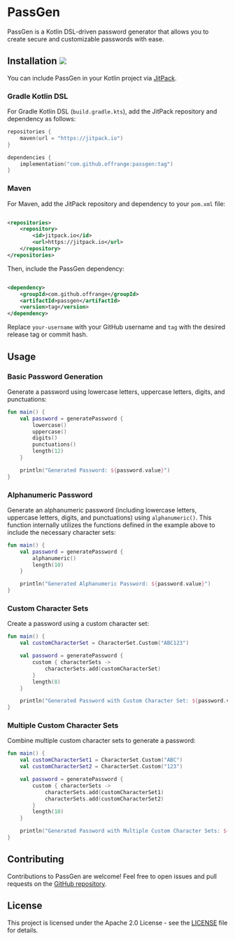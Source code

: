 # PassGen

PassGen is a Kotlin DSL-driven password generator that allows you to create secure and customizable passwords with ease.

## Installation [![](https://jitpack.io/v/OffRange/PassGen.svg)](https://jitpack.io/#OffRange/PassGen)

You can include PassGen in your Kotlin project via [JitPack](https://jitpack.io/#OffRange/PassGen).

### Gradle Kotlin DSL

For Gradle Kotlin DSL (`build.gradle.kts`), add the JitPack repository and dependency as follows:

```kotlin
repositories {
    maven(url = "https://jitpack.io")
}

dependencies {
    implementation("com.github.offrange:passgen:tag")
}
```

### Maven

For Maven, add the JitPack repository and dependency to your `pom.xml` file:

```xml

<repositories>
    <repository>
        <id>jitpack.io</id>
        <url>https://jitpack.io</url>
    </repository>
</repositories>
```

Then, include the PassGen dependency:

```xml

<dependency>
    <groupId>com.github.offrange</groupId>
    <artifactId>passgen</artifactId>
    <version>tag</version>
</dependency>
```

Replace `your-username` with your GitHub username and `tag` with the desired release tag or commit hash.

## Usage

### Basic Password Generation

Generate a password using lowercase letters, uppercase letters, digits, and punctuations:

```kotlin
fun main() {
    val password = generatePassword {
        lowercase()
        uppercase()
        digits()
        punctuations()
        length(12)
    }

    println("Generated Password: ${password.value}")
}
```

### Alphanumeric Password

Generate an alphanumeric password (including lowercase letters, uppercase letters, digits, and punctuations)
using `alphanumeric()`. This function internally utilizes the functions defined in the example above to
include the necessary character sets:

```kotlin
fun main() {
    val password = generatePassword {
        alphanumeric()
        length(10)
    }

    println("Generated Alphanumeric Password: ${password.value}")
}
```

### Custom Character Sets

Create a password using a custom character set:

```kotlin
fun main() {
    val customCharacterSet = CharacterSet.Custom("ABC123")

    val password = generatePassword {
        custom { characterSets ->
            characterSets.add(customCharacterSet)
        }
        length(8)
    }

    println("Generated Password with Custom Character Set: ${password.value}")
}
```

### Multiple Custom Character Sets

Combine multiple custom character sets to generate a password:

```kotlin
fun main() {
    val customCharacterSet1 = CharacterSet.Custom("ABC")
    val customCharacterSet2 = CharacterSet.Custom("123")

    val password = generatePassword {
        custom { characterSets ->
            characterSets.add(customCharacterSet1)
            characterSets.add(customCharacterSet2)
        }
        length(10)
    }

    println("Generated Password with Multiple Custom Character Sets: ${password.value}")
}
```

## Contributing

Contributions to PassGen are welcome! Feel free to open issues and pull requests on
the [GitHub repository](https://github.com/OffRange/PassGen).

## License

This project is licensed under the Apache 2.0 License - see the [LICENSE](LICENSE) file for details.